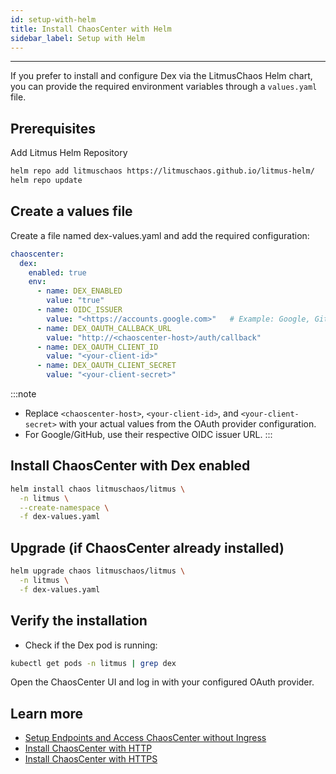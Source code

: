 ```yaml
---
id: setup-with-helm
title: Install ChaosCenter with Helm
sidebar_label: Setup with Helm
---
```


---

If you prefer to install and configure Dex via the LitmusChaos Helm chart, you can provide the required environment variables through a `values.yaml` file.

## Prerequisites
Add Litmus Helm Repository

```bash
helm repo add litmuschaos https://litmuschaos.github.io/litmus-helm/
helm repo update
```

## Create a values file
Create a file named dex-values.yaml and add the required configuration:

```yaml
chaoscenter:
  dex:
    enabled: true
    env:
      - name: DEX_ENABLED
        value: "true"
      - name: OIDC_ISSUER
        value: "<https://accounts.google.com>"   # Example: Google, GitHub issuer URL
      - name: DEX_OAUTH_CALLBACK_URL
        value: "http://<chaoscenter-host>/auth/callback"
      - name: DEX_OAUTH_CLIENT_ID
        value: "<your-client-id>"
      - name: DEX_OAUTH_CLIENT_SECRET
        value: "<your-client-secret>"
```

:::note
- Replace `<chaoscenter-host>`, `<your-client-id>`, and `<your-client-secret>` with your actual values from the OAuth provider configuration.
- For Google/GitHub, use their respective OIDC issuer URL.
:::

##  Install ChaosCenter with Dex enabled

```bash
helm install chaos litmuschaos/litmus \
  -n litmus \
  --create-namespace \
  -f dex-values.yaml
```

## Upgrade (if ChaosCenter already installed)

```bash
helm upgrade chaos litmuschaos/litmus \
  -n litmus \
  -f dex-values.yaml
```

## Verify the installation

- Check if the Dex pod is running:

```bash
kubectl get pods -n litmus | grep dex
```

Open the ChaosCenter UI and log in with your configured OAuth provider.


## Learn more

- [Setup Endpoints and Access ChaosCenter without Ingress](setup-without-ingress.md)
- [Install ChaosCenter with HTTP](../getting-started/installation.md)
- [Install ChaosCenter with HTTPS](chaoscenter-advanced-installation.md)
